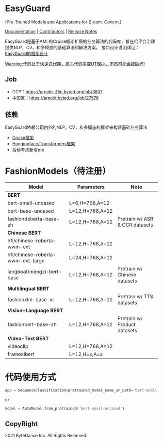 # EasyGuard

(Pre-Trained Models and Applications for E-com. Govern.)

[Documentation]() |
[Contributors](https://code.byted.org/ecom_govern/EasyGuard/) |
[Release Notes]()

EasyGuard是基于AML的Cruise框架扩展的业务算法的代码库，旨在给平台治理提供NLP，CV，和多模态的基础算法和解决方案。
接口设计说明详见：[EasyGuard的框架设计](https://bytedance.feishu.cn/docx/doxcnjT9CWaIH1PNDMg5TLUz7UN)

[Warning:代码处于快速迭代期，核心代码需要UT保护，不然可能会被破坏!]()

## Job
* GCP：https://arnold-i18n.byted.org/job/3807
* 中国区：https://arnold.byted.org/job/27576

## 依赖

EasyGuard依赖公司内外的NLP，CV，和多模态的框架来构建基础业务算法

* [Cruise框架](https://codebase.byted.org/repo/data/cruise)
* [Huggingface/Transformers框架](https://github.com/huggingface/transformers)
* 后续考虑新增ptx

# FashionModels（待注册）

| Model | Parameters | Note |
| --- | --- | --- |
| **BERT** |
| bert-small-uncased | L=6,H=768,A=12 |  |
| bert-base-uncased | L=12,H=768,A=12 |  |
| fashiondeberta-base-zh | L=12,H=768,A=12 | Pretrain w/ ASR & CCR datasets |
| **Chinese BERT** |
| hfl/chinese-roberta-wwm-ext | L=12,H=768,A=12 |  |
| hfl/chinese-roberta-wwm-ext-large | L=24,H=768,A=12 |  |
| langboat/mengzi-bert-base | L=12,H=768,A=12| Pretrain w/ Chinese datasets|
| **Multilingual BERT**  |
| fashionxlm-base-xl | L=12,H=768,A=12 | Pretrain w/ TTS datasets|
| **Vision-Language BERT** |
| fashionbert-base-zh | L=12,H=768,A=12 | Pretrain w/ Product datasets|
| **Video-Text BERT** |
| videoclip | L=12,H=768,A=12 |  |
| framealbert | L=12,H=x,A=x |  |


# 代码使用方式

```python
app = SequenceClassification(pretrained_model_name_or_path='bert-small-uncased')
```
or:
```python
model = AutoModel.from_pretrained('bert-small-uncased')
```



## CopyRight
2021 ByteDance Inc. All Rights Reserved.
